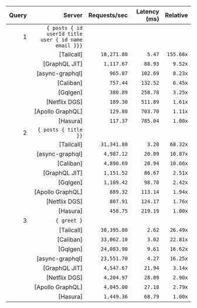 <!-- PERFORMANCE_RESULTS_START -->

| Query | Server | Requests/sec | Latency (ms) | Relative |
|-------:|--------:|--------------:|--------------:|---------:|
| 1 | `{ posts { id userId title user { id name email }}}` |
|| [Tailcall] | `18,271.80` | `5.47` | `155.68x` |
|| [GraphQL JIT] | `1,117.67` | `88.93` | `9.52x` |
|| [async-graphql] | `965.87` | `102.69` | `8.23x` |
|| [Caliban] | `757.44` | `132.52` | `6.45x` |
|| [Gqlgen] | `380.89` | `258.78` | `3.25x` |
|| [Netflix DGS] | `189.30` | `511.89` | `1.61x` |
|| [Apollo GraphQL] | `129.80` | `703.70` | `1.11x` |
|| [Hasura] | `117.37` | `785.04` | `1.00x` |
| 2 | `{ posts { title }}` |
|| [Tailcall] | `31,341.80` | `3.20` | `68.32x` |
|| [async-graphql] | `4,987.12` | `20.09` | `10.87x` |
|| [Caliban] | `4,890.69` | `20.94` | `10.66x` |
|| [GraphQL JIT] | `1,151.52` | `86.67` | `2.51x` |
|| [Gqlgen] | `1,109.42` | `98.70` | `2.42x` |
|| [Apollo GraphQL] | `889.32` | `113.14` | `1.94x` |
|| [Netflix DGS] | `807.91` | `124.17` | `1.76x` |
|| [Hasura] | `458.75` | `219.19` | `1.00x` |
| 3 | `{ greet }` |
|| [Tailcall] | `38,395.80` | `2.62` | `26.49x` |
|| [Caliban] | `33,062.10` | `3.02` | `22.81x` |
|| [Gqlgen] | `24,083.90` | `9.61` | `16.62x` |
|| [async-graphql] | `23,551.70` | `4.27` | `16.25x` |
|| [GraphQL JIT] | `4,547.67` | `21.94` | `3.14x` |
|| [Netflix DGS] | `4,204.97` | `28.09` | `2.90x` |
|| [Apollo GraphQL] | `4,045.00` | `27.18` | `2.79x` |
|| [Hasura] | `1,449.36` | `68.79` | `1.00x` |

<!-- PERFORMANCE_RESULTS_END -->
